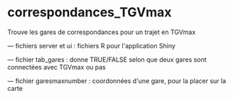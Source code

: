 # correspondances_TGVmax
Trouve les gares de correspondances pour un trajet en TGVmax

— fichiers server et ui : fichiers R pour l'application Shiny

— fichier tab_gares : donne TRUE/FALSE selon que deux gares sont connectées avec TGVmax ou pas

— fichier garesmaxnumber : coordonnées d'une gare, pour la placer sur la carte
